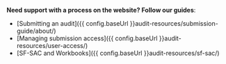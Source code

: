 **Need support with a  process on the website? Follow our guides**:
* [Submitting an audit]({{ config.baseUrl }}audit-resources/submission-guide/about/)
* [Managing submission access]({{ config.baseUrl }}audit-resources/user-access/)
* [SF-SAC and Workbooks]({{ config.baseUrl }}audit-resources/sf-sac/)
